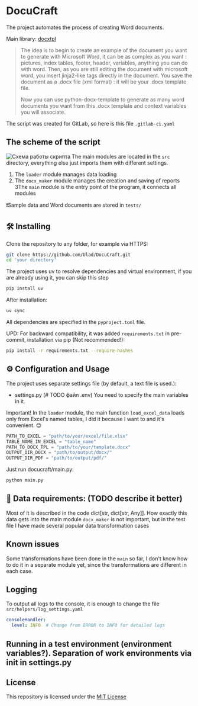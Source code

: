 # DocuCraft
The project automates the process of creating Word documents.

Main library: [docxtpl](https://docxtpl.readthedocs.io/en/latest/)  
>The idea is to begin to create an example of the document you want to generate with Microsoft Word, it can be as complex as you want : pictures, index tables, footer, header, variables, anything you can do with word. Then, as you are still editing the document with microsoft word, you insert jinja2-like tags directly in the document. You save the document as a .docx file (xml format) : it will be your .docx template file.
> 
>Now you can use python-docx-template to generate as many word documents you want from this .docx template and context variables you will associate.

The script was created for GitLab, so here is this file `.gitlab-ci.yaml`

## The scheme of the script
![Схема работы скрипта](assets/Схема.png)
The main modules are located in the `src` directory, everything else just imports them with different settings.
1. The `loader` module manages data loading
2. The `docx_maker` module manages the creation and saving of reports
3The `main` module is the entry point of the program, it connects all modules

❗Sample data and Word documents are stored in `tests/`

## 🛠️ Installing

Clone the repository to any folder, for example via HTTPS:
```bash
git clone https://github.com/Ulad/DocuCraft.git
cd 'your directory'
```
The project uses uv to resolve dependencies and virtual environment, if you are already using it, you can skip this step
```bash
pip install uv
```
After installation:
```bash
uv sync
```
All dependencies are specified in the `pyproject.toml` file.

UPD: For backward compatibility, it was added `requirements.txt` in pre-commit, installation via pip (Not recommended!):
```bash
pip install -r requirements.txt --require-hashes
```

## ⚙️ Configuration and Usage

The project uses separate settings file (by default, a text file is used.):
- settings.py (# TODO файл .env)
You need to specify the main variables in it.

Important! In the `loader` module, the main function `load_excel_data` loads only from Excel's named tables, I did it because I want to and it's convenient. 😊
```python
PATH_TO_EXCEL = "path/to/your/excel/file.xlsx"
TABLE_NAME_IN_EXCEL = "table_name"
PATH_TO_DOCX_TPL = "path/to/your/template.docx"
OUTPUT_DIR_DOCX = "path/to/output/docx/"
OUTPUT_DIR_PDF = "path/to/output/pdf/"
```
Just run docucraft/main.py:
```bash
python main.py
```

## 📝 Data requirements: (TODO describe it better)
Most of it is described in the code dict[str, dict[str, Any]].
How exactly this data gets into the main module `docx_maker` is not important, but in the test file I have made several popular data transformation cases

## Known issues
Some transformations have been done in the `main` so far, I don't know how to do it in a separate module yet, since the transformations are different in each case.

## Logging
To output all logs to the console, it is enough to change the file `src/helpers/log_settings.yaml`
```yaml
consoleHandler:
  level: INFO  # Change from ERROR to INFO for detailed logs
```

## Running in a test environment (environment variables?). Separation of work environments via init in settings.py

## License
This repository is licensed under the [MIT License](https://github.com/Ulad/DocuCraft/blob/main/LICENSE)

